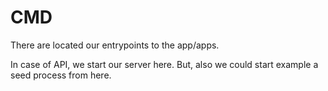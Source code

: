 # CMD

There are located our entrypoints to the app/apps.

In case of API, we start our server here. But, also we could start  example a seed process from here.